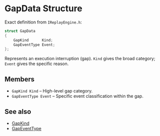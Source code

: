 # GapData Structure

Exact definition from `IReplayEngine.h`:

```cpp
struct GapData
{
    GapKind      Kind;
    GapEventType Event;
};
```

Represents an execution interruption (gap). `Kind` gives the broad category; `Event` gives the specific reason.

## Members
- `GapKind Kind` – High-level gap category.
- `GapEventType Event` – Specific event classification within the gap.

## See also
- [GapKind](enum-GapKind.md)
- [GapEventType](enum-GapEventType.md)
